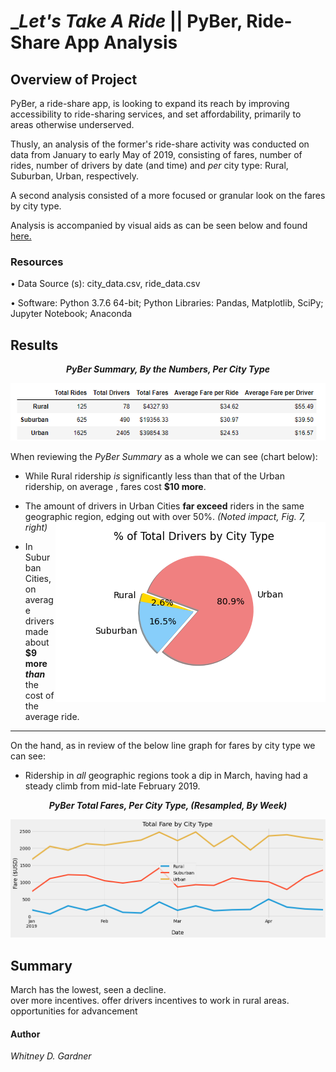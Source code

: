 # __Let's Take A Ride_ || PyBer, Ride-Share App  Analysis


## Overview of Project

PyBer, a ride-share app, is looking to expand its reach by improving accessibility to ride-sharing services, and set affordability, primarily to areas otherwise underserved.

Thusly, an analysis of the former's ride-share activity was conducted on data from January to early May of 2019, consisting of fares, number of rides, number of drivers by date (and time) and _per_ city type: Rural, Suburban, Urban, respectively. 

A second analysis consisted of a more focused or granular look on the fares by city type. 

Analysis is accompanied by visual aids as can be seen below and found [here.](https://github.com/SoWhitIs/pyber-analysis/tree/main/analysis)



### Resources
• Data Source (s): city_data.csv, ride_data.csv

• Software: Python 3.7.6 64-bit; Python Libraries: Pandas, Matplotlib, SciPy; Jupyter Notebook; Anaconda



## Results

<p align="center">
  <i><b> PyBer Summary, By the Numbers, Per City Type  </b></i> 
 </p>
<p align="center">
  <img src="additionalresources/pyber_summary.png" />
</p>

When reviewing the _PyBer Summary_ as a whole we can see (chart below):

* While Rural ridership _is_ significantly less than that of the Urban ridership, on average , fares cost **$10 more**. 

* The amount of drivers in Urban Cities **far exceed** riders in the same geographic region, edging out with over 50%. _(Noted impact, Fig. 7, right)_ <img align="right" src="analysis/Fig7.png">


* In Suburban Cities, on average drivers made about **$9 more _than_** the cost of the average ride. 


***
On the  hand, as in review of the below line graph for fares by city type we can see:
* Ridership in _all_ geographic regions took a dip in March, having had a steady climb from mid-late February 2019. 
<p align="center">
  <i><b> PyBer Total Fares, Per City Type, (Resampled, By Week) </b></i> 
 </p>
<p align="center">
  <img src="analysis/PyBer_fare_summary.png" />
</p>


## Summary 
March has the lowest, seen a decline.  
over more incentives.
offer drivers incentives to work in rural areas. opportunities for advancement

#### Author
_Whitney D. Gardner_

